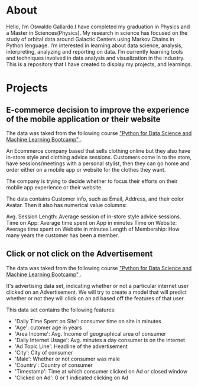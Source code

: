 # About

Hello, I’m Oswaldo Gallardo.I have completed my graduation in Physics and a Master in Sciences(Physics).
My research in science has focused on the study of orbital data around Galactic Centers using Markov Chains in Python lenguage.
I’m interested in learning about data science, analysis, interpreting, analyzing and reporting on data. 
I’m currently learning tools and techniques involved in data analysis and visualization in the industry. 
This is a repository that I have created to display my projects, and learnings.

# Projects

## E-commerce decision to improve the experience of the mobile application or their website

The data was taked from the following course  <a href="https://www.udemy.com/course/python-for-data-science-and-machine-learning-bootcamp/"> "Python for Data Science and Machine Learning Bootcamp" </a>.

An Ecommerce company based that sells clothing online but they also have in-store style and clothing advice sessions. Customers come in to the store, have sessions/meetings with a personal stylist, then they can go home and order either on a mobile app or website for the clothes they want.

The company is trying to decide whether to focus their efforts on their mobile app experience or their website.

The data contains Customer info, such as Email, Address, and their color Avatar. Then it also has numerical value columns:

Avg. Session Length: Average session of in-store style advice sessions.
Time on App: Average time spent on App in minutes
Time on Website: Average time spent on Website in minutes
Length of Membership: How many years the customer has been a member.

## Click or not click on the Advertisement

The data was taked from the following course  <a href="https://www.udemy.com/course/python-for-data-science-and-machine-learning-bootcamp/"> "Python for Data Science and Machine Learning Bootcamp" </a>.

It's advertising data set, indicating whether or not a particular internet user clicked on an Advertisement. We will try to create a model that will predict whether or not they will click on an ad based off the features of that user.

This data set contains the following features:

* 'Daily Time Spent on Site': consumer time on site in minutes
* 'Age': cutomer age in years
* 'Area Income': Avg. Income of geographical area of consumer
* 'Daily Internet Usage': Avg. minutes a day consumer is on the internet
* 'Ad Topic Line': Headline of the advertisement
* 'City': City of consumer
* 'Male': Whether or not consumer was male
* 'Country': Country of consumer
* 'Timestamp': Time at which consumer clicked on Ad or closed window
* 'Clicked on Ad': 0 or 1 indicated clicking on Ad
